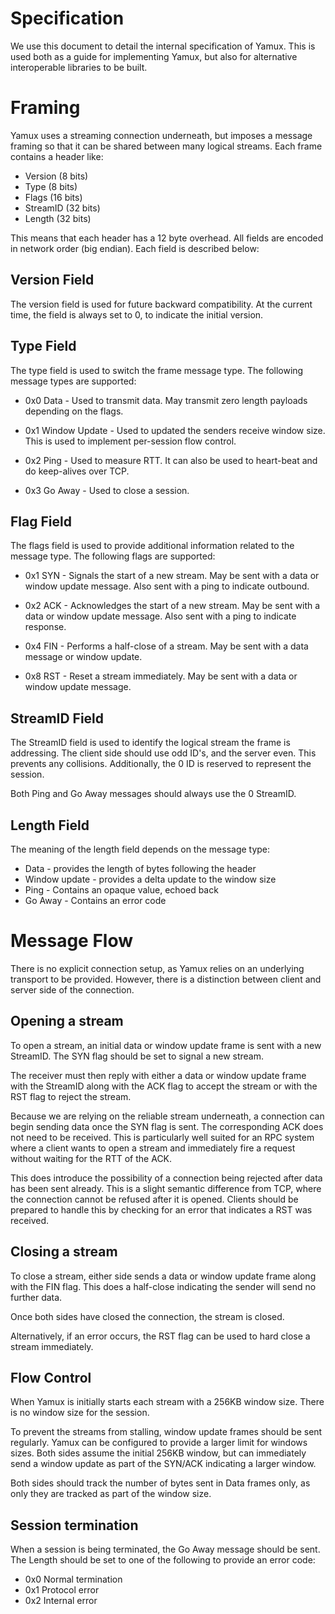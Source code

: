 # Specification

We use this document to detail the internal specification of Yamux.
This is used both as a guide for implementing Yamux, but also for
alternative interoperable libraries to be built.

# Framing

Yamux uses a streaming connection underneath, but imposes a message
framing so that it can be shared between many logical streams. Each
frame contains a header like:

* Version (8 bits)
* Type (8 bits)
* Flags (16 bits)
* StreamID (32 bits)
* Length (32 bits)

This means that each header has a 12 byte overhead.
All fields are encoded in network order (big endian).
Each field is described below:

## Version Field

The version field is used for future backward compatibility. At the
current time, the field is always set to 0, to indicate the initial
version.

## Type Field

The type field is used to switch the frame message type. The following
message types are supported:

* 0x0 Data - Used to transmit data. May transmit zero length payloads
  depending on the flags.

* 0x1 Window Update - Used to updated the senders receive window size.
  This is used to implement per-session flow control.

* 0x2 Ping - Used to measure RTT. It can also be used to heart-beat
  and do keep-alives over TCP.

* 0x3 Go Away - Used to close a session.

## Flag Field

The flags field is used to provide additional information related
to the message type. The following flags are supported:

* 0x1 SYN - Signals the start of a new stream. May be sent with a data or
  window update message. Also sent with a ping to indicate outbound.

* 0x2 ACK - Acknowledges the start of a new stream. May be sent with a data
  or window update message. Also sent with a ping to indicate response.

* 0x4 FIN - Performs a half-close of a stream. May be sent with a data
  message or window update.

* 0x8 RST - Reset a stream immediately. May be sent with a data or
  window update message.

## StreamID Field

The StreamID field is used to identify the logical stream the frame
is addressing. The client side should use odd ID's, and the server even.
This prevents any collisions. Additionally, the 0 ID is reserved to represent
the session.

Both Ping and Go Away messages should always use the 0 StreamID.

## Length Field

The meaning of the length field depends on the message type:

* Data - provides the length of bytes following the header
* Window update - provides a delta update to the window size
* Ping - Contains an opaque value, echoed back
* Go Away - Contains an error code

# Message Flow

There is no explicit connection setup, as Yamux relies on an underlying
transport to be provided. However, there is a distinction between client
and server side of the connection.

## Opening a stream

To open a stream, an initial data or window update frame is sent
with a new StreamID. The SYN flag should be set to signal a new stream.

The receiver must then reply with either a data or window update frame
with the StreamID along with the ACK flag to accept the stream or with
the RST flag to reject the stream.

Because we are relying on the reliable stream underneath, a connection
can begin sending data once the SYN flag is sent. The corresponding
ACK does not need to be received. This is particularly well suited
for an RPC system where a client wants to open a stream and immediately
fire a request without waiting for the RTT of the ACK.

This does introduce the possibility of a connection being rejected
after data has been sent already. This is a slight semantic difference
from TCP, where the connection cannot be refused after it is opened.
Clients should be prepared to handle this by checking for an error
that indicates a RST was received.

## Closing a stream

To close a stream, either side sends a data or window update frame
along with the FIN flag. This does a half-close indicating the sender
will send no further data.

Once both sides have closed the connection, the stream is closed.

Alternatively, if an error occurs, the RST flag can be used to
hard close a stream immediately.

## Flow Control

When Yamux is initially starts each stream with a 256KB window size.
There is no window size for the session.

To prevent the streams from stalling, window update frames should be
sent regularly. Yamux can be configured to provide a larger limit for
windows sizes. Both sides assume the initial 256KB window, but can
immediately send a window update as part of the SYN/ACK indicating a
larger window.

Both sides should track the number of bytes sent in Data frames
only, as only they are tracked as part of the window size.

## Session termination

When a session is being terminated, the Go Away message should
be sent. The Length should be set to one of the following to
provide an error code:

* 0x0 Normal termination
* 0x1 Protocol error
* 0x2 Internal error
